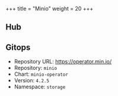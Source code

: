 +++
title = "Minio"
weight = 20
+++

## Hub



## Gitops

<!-- BEGIN_PORTEFAIX_DOC -->

* Repository URL: https://operator.min.io/
* Repository: `minio`
* Chart: `minio-operator`
* Version: `4.2.5`
* Namespace: `storage`

<!-- END_PORTEFAIX_DOC -->
